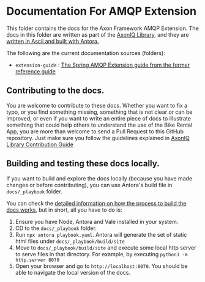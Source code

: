 # Documentation For AMQP Extension

This folder contains the docs for the Axon Framework AMQP Extension. The docs in this folder are written as part of the [AxonIQ Library](https://library.axoniq.io), and they are [written in Ascii and built with Antora.](https://library.axoniq.io/contribution_guide/overview/platform.html)

The following are the current documentation sources (folders):
- `extension-guide` : [The Spring AMQP Extension guide from the former reference guide](https://library.axoniq.io/amqp_extension_guide/index.html)

## Contributing to the docs.

You are welcome to contribute to these docs. Whether you want to fix a typo, or you find something missing, something that is not clear or can be improved, or even if you want to write an entire piece of docs to illustrate something that could help others to understand the use of the Bike Rental App, you are more than welcome to send a Pull Request to this GitHub repository. Just make sure you follow the guidelines explained in [AxonIQ Library Contribution Guide](https://library.axoniq.io/contribution_guide/index.html)

## Building and testing these docs locally.

If you want to build and explore the docs locally (because you have made changes or before contributing), you can use Antora's build file in `docs/_playbook` folder.

You can check the [detailed information on how the process to build the docs works](https://library.axoniq.io/contribution_guide/overview/build.html), but in short, all you have to do is:

1. Ensure you have Node, Antora and Vale installed in your system.
2. CD to the `docs/_playbook` folder.
3. Run `npx antora playbook.yaml`. Antora will generate the set of static html files under `docs/_playbook/build/site`
4. Move to `docs/_playbook/build/site` and execute some local http server to serve files in that directory. For example, by executing `python3 -m http.server 8070`
5. Open your browser and go to `http://localhost:8070`. You should be able to navigate the local version of the docs.